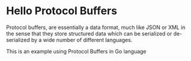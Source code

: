# Hello Protocol Buffers

Protocol buffers, are essentially a data format, much like JSON or XML in the sense that they store structured data which can be serialized or de-serialized by a wide number of different languages.

This is an example using Protocol Buffers in Go language
